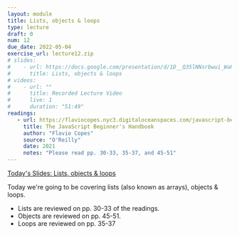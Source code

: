 ```yaml
---
layout: module
title: Lists, objects & loops
type: lecture
draft: 0
num: 12
due_date: 2022-05-04
exercise_url: lecture12.zip
# slides:
#    - url: https://docs.google.com/presentation/d/1D__Q35lNNsrbwui_WaPjx810Ef5mC_ArwAB2F4XPK_U/edit?usp=sharing
#      title: Lists, objects & loops
# videos:
#    - url: ""
#      title: Recorded Lecture Video
#      live: 1
#      duration: "51:49"
readings:
   - url: https://flaviocopes.nyc3.digitaloceanspaces.com/javascript-beginner-handbook/javascript-beginner-handbook.pdf
     title: The JavaScript Beginner's Handbook
     author: "Flavio Copes"
     source: "O'Reilly"
     date: 2021
     notes: "Please read pp. 30-33, 35-37, and 45-51"
---
```


<a href="https://docs.google.com/presentation/d/1D__Q35lNNsrbwui_WaPjx810Ef5mC_ArwAB2F4XPK_U/edit?usp=sharing">Today's Slides: Lists, objects & loops</a>

Today we're going to be covering lists (also known as arrays), objects & loops. 
* Lists are reviewed on pp. 30-33 of the readings.
* Objects are reviewed on pp. 45-51.
* Loops are reviewed on pp. 35-37